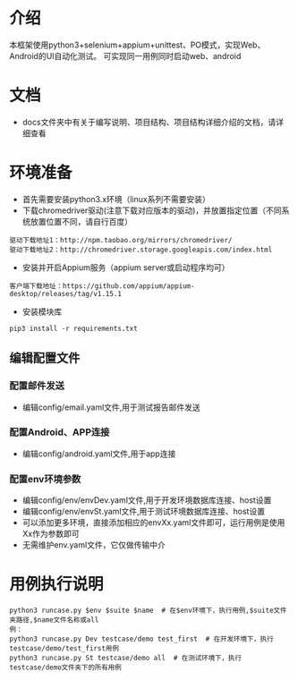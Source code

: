 # 介绍
本框架使用python3+selenium+appium+unittest、PO模式，实现Web、Android的UI自动化测试。
可实现同一用例同时启动web、android

# 文档
* docs文件夹中有关于编写说明、项目结构、项目结构详细介绍的文档，请详细查看

# 环境准备
* 首先需要安装python3.x环境（linux系列不需要安装）
* 下载chromedriver驱动(注意下载对应版本的驱动)，并放置指定位置（不同系统放置位置不同，请自行百度）
```
驱动下载地址1：http://npm.taobao.org/mirrors/chromedriver/
驱动下载地址2：http://chromedriver.storage.googleapis.com/index.html
```
* 安装并开启Appium服务（appium server或启动程序均可）
```
客户端下载地址：https://github.com/appium/appium-desktop/releases/tag/v1.15.1
```
* 安装模块库
```
pip3 install -r requirements.txt
```

## 编辑配置文件
### 配置邮件发送
* 编辑config/email.yaml文件,用于测试报告邮件发送
### 配置Android、APP连接
* 编辑config/android.yaml文件,用于app连接
### 配置env环境参数
* 编辑config/env/envDev.yaml文件,用于开发环境数据库连接、host设置
* 编辑config/env/envSt.yaml文件,用于测试环境数据库连接、host设置
* 可以添加更多环境，直接添加相应的envXx.yaml文件即可，运行用例是使用Xx作为参数即可 
* 无需维护env.yaml文件，它仅做传输中介

# 用例执行说明
```
python3 runcase.py $env $suite $name  # 在$env环境下，执行用例,$suite文件夹路径,$name文件名称或all
例：
python3 runcase.py Dev testcase/demo test_first  # 在开发环境下，执行testcase/demo/test_first用例
python3 runcase.py St testcase/demo all  # 在测试环境下，执行testcase/demo文件夹下的所有用例
```
